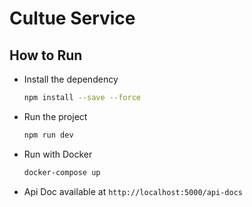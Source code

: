# Cultue Service

## How to Run

- Install the dependency

  ```bash
  npm install --save --force
  ```

- Run the project

  ```bash
  npm run dev
  ```


- Run with Docker
  
  ```bash
  docker-compose up
  ```

- Api Doc available at `http://localhost:5000/api-docs`
  